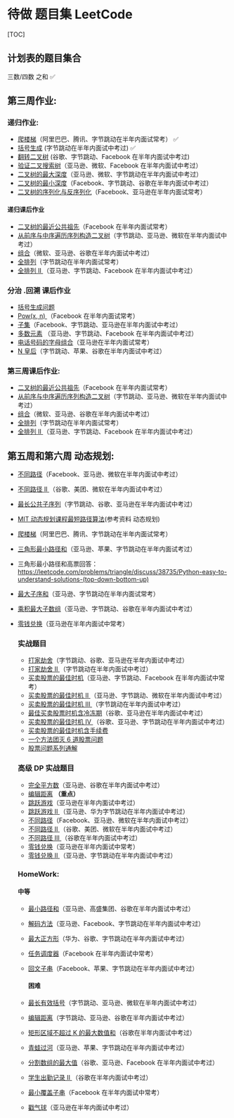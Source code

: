 # 待做 题目集   LeetCode

[TOC]



## 计划表的题目集合

三数/四数  之和  ✅

## 第三周作业:

### 递归作业:

- [爬楼梯](https://leetcode-cn.com/problems/climbing-stairs/)（阿里巴巴、腾讯、字节跳动在半年内面试常考）  ✅
- [括号生成](https://leetcode-cn.com/problems/generate-parentheses/) (字节跳动在半年内面试中考过)    ✅
- [翻转二叉树](https://leetcode-cn.com/problems/invert-binary-tree/description/) (谷歌、字节跳动、Facebook 在半年内面试中考过)
- [验证二叉搜索树](https://leetcode-cn.com/problems/validate-binary-search-tree)（亚马逊、微软、Facebook 在半年内面试中考过）
- [二叉树的最大深度](https://leetcode-cn.com/problems/maximum-depth-of-binary-tree)（亚马逊、微软、字节跳动在半年内面试中考过）
- [二叉树的最小深度](https://leetcode-cn.com/problems/minimum-depth-of-binary-tree)（Facebook、字节跳动、谷歌在半年内面试中考过）
- [二叉树的序列化与反序列化](https://leetcode-cn.com/problems/serialize-and-deserialize-binary-tree/)（Facebook、亚马逊在半年内面试常考）

#### 递归课后作业

- [二叉树的最近公共祖先](https://leetcode-cn.com/problems/lowest-common-ancestor-of-a-binary-tree/)（Facebook 在半年内面试常考）
- [从前序与中序遍历序列构造二叉树](https://leetcode-cn.com/problems/construct-binary-tree-from-preorder-and-inorder-traversal)（字节跳动、亚马逊、微软在半年内面试中考过）
- [组合](https://leetcode-cn.com/problems/combinations/)（微软、亚马逊、谷歌在半年内面试中考过）
- [全排列](https://leetcode-cn.com/problems/permutations/)（字节跳动在半年内面试常考）
- [全排列 II ](https://leetcode-cn.com/problems/permutations-ii/)（亚马逊、字节跳动、Facebook 在半年内面试中考过）

### 分治 .回溯  课后作业

- [括号生成问题](https://leetcode-cn.com/problems/generate-parentheses/)
- [ Pow(x, n) ](https://leetcode-cn.com/problems/powx-n/)（Facebook 在半年内面试常考）
-  [子集](https://leetcode-cn.com/problems/subsets/)（Facebook、字节跳动、亚马逊在半年内面试中考过）
- [多数元素](https://leetcode-cn.com/problems/majority-element/description/) （亚马逊、字节跳动、Facebook 在半年内面试中考过）
- [电话号码的字母组合](https://leetcode-cn.com/problems/letter-combinations-of-a-phone-number/)（亚马逊在半年内面试常考）
- [ N 皇后](https://leetcode-cn.com/problems/n-queens/)（字节跳动、苹果、谷歌在半年内面试中考过）

### 第三周课后作业:

- [二叉树的最近公共祖先](https://leetcode-cn.com/problems/lowest-common-ancestor-of-a-binary-tree/)（Facebook 在半年内面试常考）
- [从前序与中序遍历序列构造二叉树](https://leetcode-cn.com/problems/construct-binary-tree-from-preorder-and-inorder-traversal/)（字节跳动、亚马逊、微软在半年内面试中考过）
- [组合](https://leetcode-cn.com/problems/combinations/)（微软、亚马逊、谷歌在半年内面试中考过）
- [全排列](https://leetcode-cn.com/problems/permutations/)（字节跳动在半年内面试常考）
- [全排列 II ](https://leetcode-cn.com/problems/permutations-ii/)（亚马逊、字节跳动、Facebook 在半年内面试中考过）

## 第五周和第六周  动态规划:

- [不同路径](https://leetcode-cn.com/problems/unique-paths/)（Facebook、亚马逊、微软在半年内面试中考过）

- [不同路径 II ](https://leetcode-cn.com/problems/unique-paths-ii/)（谷歌、美团、微软在半年内面试中考过）

- [最长公共子序列](https://leetcode-cn.com/problems/longest-common-subsequence/)（字节跳动、谷歌、亚马逊在半年内面试中考过）

- [ MIT 动态规划课程最短路径算法](https://www.bilibili.com/video/av53233912?from=search&seid=2847395688604491997)(参考资料   动态规划)

- [爬楼梯](https://leetcode-cn.com/problems/climbing-stairs/description/)（阿里巴巴、腾讯、字节跳动在半年内面试常考）

- [三角形最小路径和](https://leetcode-cn.com/problems/triangle/description/)（亚马逊、苹果、字节跳动在半年内面试考过）

- 三角形最小路径和高票回答：[ https://leetcode.com/problems/triangle/discuss/38735/Python-easy-to-understand-solutions-(top-down-bottom-up) ](https://leetcode.com/problems/triangle/discuss/38735/Python-easy-to-understand-solutions-(top-down-bottom-up))

- [最大子序和](https://leetcode-cn.com/problems/maximum-subarray/)（亚马逊、字节跳动在半年内面试常考）

- [乘积最大子数组](https://leetcode-cn.com/problems/maximum-product-subarray/description/)（亚马逊、字节跳动、谷歌在半年内面试中考过）

- [零钱兑换](https://leetcode-cn.com/problems/coin-change/description/)（亚马逊在半年内面试中常考）

  ### 实战题目

  - [打家劫舍](https://leetcode-cn.com/problems/house-robber/)（字节跳动、谷歌、亚马逊在半年内面试中考过）
  - [打家劫舍 II ](https://leetcode-cn.com/problems/house-robber-ii/description/)（字节跳动在半年内面试中考过）
  - [买卖股票的最佳时机](https://leetcode-cn.com/problems/best-time-to-buy-and-sell-stock/#/description)（亚马逊、字节跳动、Facebook 在半年内面试中常考）
  - [买卖股票的最佳时机 II ](https://leetcode-cn.com/problems/best-time-to-buy-and-sell-stock-ii/)（亚马逊、字节跳动、微软在半年内面试中考过）
  - [买卖股票的最佳时机 III ](https://leetcode-cn.com/problems/best-time-to-buy-and-sell-stock-iii/)（字节跳动在半年内面试中考过）
  - [最佳买卖股票时机含冷冻期](https://leetcode-cn.com/problems/best-time-to-buy-and-sell-stock-with-cooldown/)（谷歌、亚马逊在半年内面试中考过）
  - [买卖股票的最佳时机 IV ](https://leetcode-cn.com/problems/best-time-to-buy-and-sell-stock-iv/)（谷歌、亚马逊、字节跳动在半年内面试中考过）
  - [买卖股票的最佳时机含手续费](https://leetcode-cn.com/problems/best-time-to-buy-and-sell-stock-with-transaction-fee/)
  - [一个方法团灭 6 道股票问题](https://leetcode-cn.com/problems/best-time-to-buy-and-sell-stock/solution/yi-ge-fang-fa-tuan-mie-6-dao-gu-piao-wen-ti-by-l-3/)
  - [股票问题系列通解](https://leetcode-cn.com/circle/article/qiAgHn/)

  ### 高级 DP 实战题目

  - [完全平方数](https://leetcode-cn.com/problems/perfect-squares/)（亚马逊、谷歌在半年内面试中考过）
  - [编辑距离](https://leetcode-cn.com/problems/edit-distance/) **（重点）**
  - [跳跃游戏](https://leetcode-cn.com/problems/jump-game/)（亚马逊在半年内面试中考过）
  - [跳跃游戏 II ](https://leetcode-cn.com/problems/jump-game-ii/)（亚马逊、华为字节跳动在半年内面试中考过）
  - [不同路径](https://leetcode-cn.com/problems/unique-paths/)（Facebook、亚马逊、微软在半年内面试中考过）
  - [不同路径 II ](https://leetcode-cn.com/problems/unique-paths-ii/)（谷歌、美团、微软在半年内面试中考过）
  - [不同路径 III ](https://leetcode-cn.com/problems/unique-paths-iii/)（谷歌在半年内面试中考过）
  - [零钱兑换](https://leetcode-cn.com/problems/coin-change/)（亚马逊在半年内面试中常考）
  - [零钱兑换 II ](https://leetcode-cn.com/problems/coin-change-2/)（亚马逊、字节跳动在半年内面试中考过）

  ###  HomeWork:

  #### 	中等

  - [最小路径和](https://leetcode-cn.com/problems/minimum-path-sum/)（亚马逊、高盛集团、谷歌在半年内面试中考过）

  - [解码方法](https://leetcode-cn.com/problems/decode-ways)（亚马逊、Facebook、字节跳动在半年内面试中考过）

  - [最大正方形](https://leetcode-cn.com/problems/maximal-square/)（华为、谷歌、字节跳动在半年内面试中考过）

  - [任务调度器](https://leetcode-cn.com/problems/task-scheduler/)（Facebook 在半年内面试中常考）

  - [回文子串](https://leetcode-cn.com/problems/palindromic-substrings/)（Facebook、苹果、字节跳动在半年内面试中考过）

    #### 困难

  - [最长有效括号](https://leetcode-cn.com/problems/longest-valid-parentheses/)（字节跳动、亚马逊、微软在半年内面试中考过）

  - [编辑距离](https://leetcode-cn.com/problems/edit-distance/)（字节跳动、亚马逊、谷歌在半年内面试中考过）

  - [矩形区域不超过 K 的最大数值和](https://leetcode-cn.com/problems/max-sum-of-rectangle-no-larger-than-k/)（谷歌在半年内面试中考过）

  - [青蛙过河](https://leetcode-cn.com/problems/frog-jump/)（亚马逊、苹果、字节跳动在半年内面试中考过）

  - [分割数组的最大值](https://leetcode-cn.com/problems/split-array-largest-sum)（谷歌、亚马逊、Facebook 在半年内面试中考过）

  - [学生出勤记录 II ](https://leetcode-cn.com/problems/student-attendance-record-ii/)（谷歌在半年内面试中考过）

  - [最小覆盖子串](https://leetcode-cn.com/problems/minimum-window-substring/)（Facebook 在半年内面试中常考）

  - [戳气球](https://leetcode-cn.com/problems/burst-balloons/)（亚马逊在半年内面试中考过）